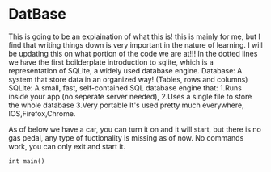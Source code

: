 # DatBase
This is going to be an explaination of what this is! this is mainly for me, but I find that writing things down is very important in the nature of learning.
I will be updating this on what portion of the code we are at!!!
In the dotted lines we have the first boilderplate introduction to sqlite, which is a representation of SQLite, a widely used database engine.
Database: A system that store data in an organized way! (Tables, rows and columns)
SQLite: A small, fast, self-contained SQL database engine that:
    1.Runs inside your app (no seperate server needed),
    2.Uses a single file to store the whole database
    3.Very portable
It's used pretty much everywhere, IOS,Firefox,Chrome.

As of below we have a car, you can turn it on and it will start, but there is no gas pedal, any type of fuctionality is missing as of now.
No commands work, you can only exit and start it.

```
int main()
```
